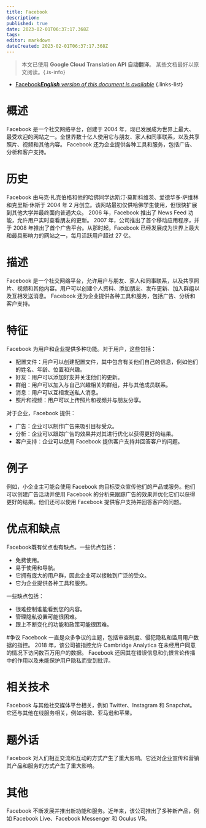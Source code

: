 ```yaml
---
title: Facebook
description: 
published: true
date: 2023-02-01T06:37:17.368Z
tags: 
editor: markdown
dateCreated: 2023-02-01T06:37:17.368Z
---
```


> 本文已使用 **Google Cloud Translation API 自动翻译**。
某些文档最好以原文阅读。{.is-info}

- [Facebook***English** version of this document is available*](/en/Knowledge-base/Dictionary/facebook)
{.links-list}


# 概述
Facebook 是一个社交网络平台，创建于 2004 年，现已发展成为世界上最大、最受欢迎的网站之一。全世界数十亿人使用它与朋友、家人和同事联系，以及共享照片、视频和其他内容。 Facebook 还为企业提供各种工具和服务，包括广告、分析和客户支持。

# 历史
Facebook 由马克·扎克伯格和他的哈佛同学达斯汀·莫斯科维茨、爱德华多·萨维林和克里斯·休斯于 2004 年 2 月创立。该网站最初仅供哈佛学生使用，但很快扩展到其他大学并最终面向普通大众。 2006 年，Facebook 推出了 News Feed 功能，允许用户实时查看朋友的更新。 2007 年，公司推出了首个移动应用程序，并于 2008 年推出了首个广告平台。从那时起，Facebook 已经发展成为世界上最大和最具影响力的网站之一，每月活跃用户超过 27 亿。

# 描述
Facebook 是一个社交网络平台，允许用户与朋友、家人和同事联系，以及共享照片、视频和其他内容。用户可以创建个人资料、添加朋友、发布更新、加入群组以及互相发送消息。 Facebook 还为企业提供各种工具和服务，包括广告、分析和客户支持。

# 特征
Facebook 为用户和企业提供多种功能。对于用户，这些包括：

* 配置文件：用户可以创建配置文件，其中包含有关他们自己的信息，例如他们的姓名、年龄、位置和兴趣。
* 好友：用户可以添加好友并关注他们的更新。
* 群组：用户可以加入与自己兴趣相关的群组，并与其他成员联系。
* 消息：用户可以互相发送私人消息。
* 照片和视频：用户可以上传照片和视频并与朋友分享。

对于企业，Facebook 提供：

* 广告：企业可以制作广告来吸引目标受众。
* 分析：企业可以跟踪广告的效果并对其进行优化以获得更好的结果。
* 客户支持：企业可以使用 Facebook 提供客户支持并回答客户的问题。

# 例子
例如，小企业主可能会使用 Facebook 向目标受众宣传他们的产品或服务。他们可以创建广告活动并使用 Facebook 的分析来跟踪广告的效果并优化它们以获得更好的结果。他们还可以使用 Facebook 提供客户支持并回答客户的问题。

# 优点和缺点
Facebook既有优点也有缺点。一些优点包括：

* 免费使用。
* 易于使用和导航。
* 它拥有庞大的用户群，因此企业可以接触到广泛的受众。
* 它为企业提供各种工具和服务。

一些缺点包括：

* 很难控制谁能看到您的内容。
* 管理隐私设置可能很困难。
* 跟上不断变化的功能和政策可能很困难。

#争议
Facebook 一直是众多争议的主题，包括审查制度、侵犯隐私和滥用用户数据的指控。 2018 年，该公司被指控允许 Cambridge Analytica 在未经用户同意的情况下访问数百万用户的数据。 Facebook 还因其在错误信息和仇恨言论传播中的作用以及未能保护用户隐私而受到批评。

# 相关技术
Facebook 与其他社交媒体平台相关，例如 Twitter、Instagram 和 Snapchat。它还与其他在线服务相关，例如谷歌、亚马逊和苹果。

# 题外话
Facebook 对人们相互交流和互动的方式产生了重大影响。它还对企业宣传和营销其产品和服务的方式产生了重大影响。

# 其他
Facebook 不断发展并推出新功能和服务。近年来，该公司推出了多种新产品，例如 Facebook Live、Facebook Messenger 和 Oculus VR。